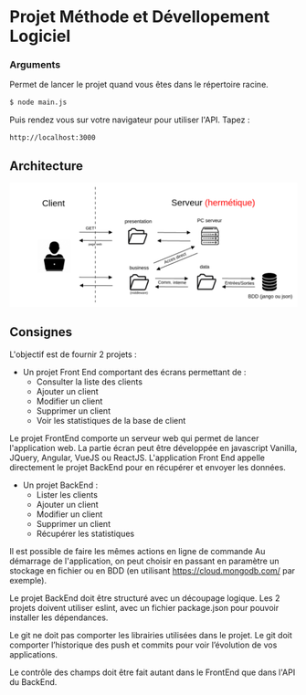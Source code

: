 # Projet Méthode et Dévellopement Logiciel

### Arguments

Permet de lancer le projet quand vous êtes dans le répertoire racine.

```bash
$ node main.js
```
Puis rendez vous sur votre navigateur pour utiliser l'API.
Tapez : 
```
http://localhost:3000
```
## Architecture

![alt text](public/diagram.png)

## Consignes

L'objectif est de fournir 2 projets : 

- Un projet Front End comportant des écrans permettant de :
    - Consulter la liste des clients
    - Ajouter un client
    - Modifier un client 
    - Supprimer un client
    - Voir les statistiques de la base de client

Le projet FrontEnd comporte un serveur web qui permet de lancer l'application web.
La partie écran peut être développée en javascript Vanilla, JQuery, Angular, VueJS ou ReactJS. 
L'application Front End appelle directement le projet BackEnd pour en récupérer et envoyer les données.

- Un projet BackEnd :
    - Lister les clients
    - Ajouter un client
    - Modifier un client
    - Supprimer un client
    - Récupérer les statistiques

Il est possible de faire les mêmes actions en ligne de commande
Au démarrage de l'application, on peut choisir en passant en paramètre un  stockage en fichier ou en BDD (en utilisant https://cloud.mongodb.com/ par exemple).
	
Le projet BackEnd doit être structuré avec un découpage logique.
Les 2 projets doivent utiliser eslint, avec un fichier package.json pour pouvoir installer les dépendances.
	
Le git ne doit pas comporter les librairies utilisées dans le projet.
Le git doit comporter l’historique des push et commits pour voir l’évolution de vos applications.

Le contrôle des champs doit être fait autant dans le FrontEnd que dans l'API du BackEnd.